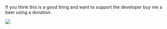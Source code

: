 If you think this is a good thing and want to support the developer buy me a beer using a donation.

<a href="https://www.paypal.com/cgi-bin/webscr?cmd=_s-xclick&hosted_button_id=3PQKKXSNF9ALW" target="paypal"><img src="https://www.paypalobjects.com/en_US/i/btn/btn_donateCC_LG_global.gif"></a>
